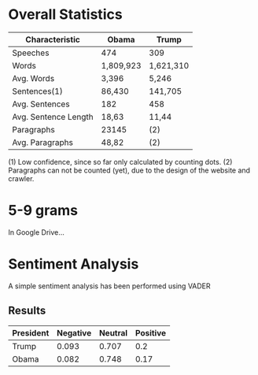 # Overall Statistics

Characteristic | Obama | Trump
---|---|---
Speeches | 474 | 309
Words | 1,809,923|1,621,310
Avg. Words| 3,396|5,246
Sentences(1)|86,430|141,705
Avg. Sentences|182|458
Avg. Sentence Length|18,63|11,44
Paragraphs|23145|(2)
Avg. Paragraphs|48,82|(2)

(1) Low confidence, since so far only calculated by counting dots.
(2) Paragraphs can not be counted (yet), due to the design of the website and crawler.

#  5-9 grams
In Google Drive...

# Sentiment Analysis
A simple sentiment analysis has been performed using VADER

## Results
President|Negative|Neutral|Positive
---|---|---|---
Trump|0.093|0.707|0.2
Obama|0.082|0.748|0.17
